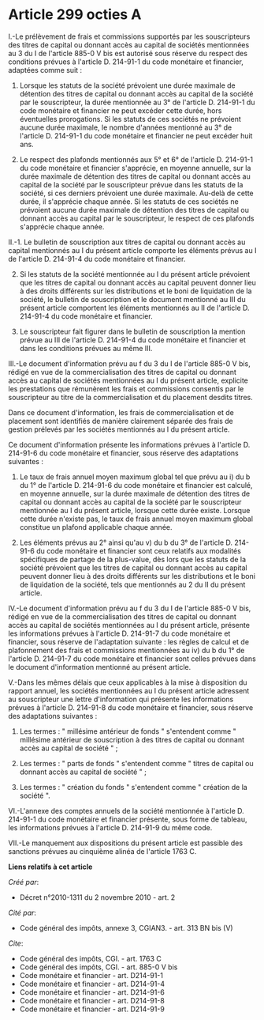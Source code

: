 # Article 299 octies A

I.-Le prélèvement de frais et commissions supportés par les souscripteurs des titres de capital ou donnant accès au capital
de sociétés mentionnées au 3 du I de l'article 885-0 V bis est autorisé sous réserve du respect des conditions prévues à
l'article D. 214-91-1 du code monétaire et financier, adaptées comme suit : 

1. Lorsque les statuts de la société prévoient une durée maximale de détention des titres de capital ou donnant accès au
capital de la société par le souscripteur, la durée mentionnée au 3° de l'article D. 214-91-1 du code monétaire et financier
ne peut excéder cette durée, hors éventuelles prorogations. Si les statuts de ces sociétés ne prévoient aucune durée
maximale, le nombre d'années mentionné au 3° de l'article D. 214-91-1 du code monétaire et financier ne peut excéder huit
ans. 

2. Le respect des plafonds mentionnés aux 5° et 6° de l'article D. 214-91-1 du code monétaire et financier s'apprécie, en
moyenne annuelle, sur la durée maximale de détention des titres de capital ou donnant accès au capital de la société par le
souscripteur prévue dans les statuts de la société, si ces derniers prévoient une durée maximale. Au-delà de cette durée, il
s'apprécie chaque année. Si les statuts de ces sociétés ne prévoient aucune durée maximale de détention des titres de capital
ou donnant accès au capital par le souscripteur, le respect de ces plafonds s'apprécie chaque année. 

II.-1. Le bulletin de souscription aux titres de capital ou donnant accès au capital mentionnés au I du présent article
comporte les éléments prévus au I de l'article D. 214-91-4 du code monétaire et financier. 

2. Si les statuts de la société mentionnée au I du présent article prévoient que les titres de capital ou donnant accès au
capital peuvent donner lieu à des droits différents sur les distributions et le boni de liquidation de la société, le
bulletin de souscription et le document mentionné au III du présent article comportent les éléments mentionnés au II de
l'article D. 214-91-4 du code monétaire et financier. 

3. Le souscripteur fait figurer dans le bulletin de souscription la mention prévue au III de l'article D. 214-91-4 du code
monétaire et financier et dans les conditions prévues au même III. 

III.-Le document d'information prévu au f du 3 du I de l'article 885-0 V bis, rédigé en vue de la commercialisation des
titres de capital ou donnant accès au capital de sociétés mentionnées au I du présent article, explicite les prestations que
rémunèrent les frais et commissions consentis par le souscripteur au titre de la commercialisation et du placement desdits
titres. 

Dans ce document d'information, les frais de commercialisation et de placement sont identifiés de manière clairement séparée
des frais de gestion prélevés par les sociétés mentionnés au I du présent article. 

Ce document d'information présente les informations prévues à l'article D. 214-91-6 du code monétaire et financier, sous
réserve des adaptations suivantes : 

1. Le taux de frais annuel moyen maximum global tel que prévu au i) du b du 1° de l'article D. 214-91-6 du code monétaire et
financier est calculé, en moyenne annuelle, sur la durée maximale de détention des titres de capital ou donnant accès au
capital de la société par le souscripteur mentionnée au I du présent article, lorsque cette durée existe. Lorsque cette durée
n'existe pas, le taux de frais annuel moyen maximum global constitue un plafond applicable chaque année. 

2. Les éléments prévus au 2° ainsi qu'au v) du b du 3° de l'article D. 214-91-6 du code monétaire et financier sont ceux
relatifs aux modalités spécifiques de partage de la plus-value, dès lors que les statuts de la société prévoient que les
titres de capital ou donnant accès au capital peuvent donner lieu à des droits différents sur les distributions et le boni de
liquidation de la société, tels que mentionnés au 2 du II du présent article. 

IV.-Le document d'information prévu au f du 3 du I de l'article 885-0 V bis, rédigé en vue de la commercialisation des titres
de capital ou donnant accès au capital de sociétés mentionnées au I du présent article, présente les informations prévues à
l'article D. 214-91-7 du code monétaire et financier, sous réserve de l'adaptation suivante : les règles de calcul et de
plafonnement des frais et commissions mentionnées au iv) du b du 1° de l'article D. 214-91-7 du code monétaire et financier
sont celles prévues dans le document d'information mentionné au présent article.

V.-Dans les mêmes délais que ceux applicables à la mise à disposition du rapport annuel, les sociétés mentionnées au I du
présent article adressent au souscripteur une lettre d'information qui présente les informations prévues à l'article D.
214-91-8 du code monétaire et financier, sous réserve des adaptations suivantes : 

1. Les termes : " millésime antérieur de fonds " s'entendent comme " millésime antérieur de souscription à des titres de
capital ou donnant accès au capital de société " ; 

2. Les termes : " parts de fonds " s'entendent comme " titres de capital ou donnant accès au capital de société " ; 

3. Les termes : " création du fonds " s'entendent comme " création de la société ". 

VI.-L'annexe des comptes annuels de la société mentionnée à l'article D. 214-91-1 du code monétaire et financier présente,
sous forme de tableau, les informations prévues à l'article D. 214-91-9 du même code. 

VII.-Le manquement aux dispositions du présent article est passible des sanctions prévues au cinquième alinéa de l'article
1763 C.

**Liens relatifs à cet article**

_Créé par_:

  - Décret n°2010-1311 du 2 novembre 2010 - art. 2

_Cité par_:

  - Code général des impôts, annexe 3, CGIAN3. - art. 313 BN bis (V)

_Cite_:

  - Code général des impôts, CGI. - art. 1763 C
  - Code général des impôts, CGI. - art. 885-0 V bis
  - Code monétaire et financier - art. D214-91-1
  - Code monétaire et financier - art. D214-91-4
  - Code monétaire et financier - art. D214-91-6
  - Code monétaire et financier - art. D214-91-8
  - Code monétaire et financier - art. D214-91-9
